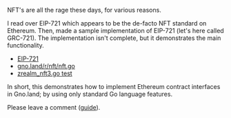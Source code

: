NFT's are all the rage these days, for various reasons.

I read over EIP-721 which appears to be the de-facto NFT standard on Ethereum. Then, made a sample implementation of EIP-721 (let's here called GRC-721). The implementation isn't complete, but it demonstrates the main functionality.

 - [EIP-721](https://eips.ethereum.org/EIPS/eip-721)
 - [gno.land/r/nft/nft.go](https://gno.land/r/nft/nft.go)
 - [zrealm_nft3.go test](https://github.com/gnolang/gno/blob/master/tests/files2/zrealm_nft3.go)

In short, this demonstrates how to implement Ethereum contract interfaces in Gno.land; by using only standard Go language features.

Please leave a comment ([guide](https://gno.land/r/boards:gnolang/1)).
